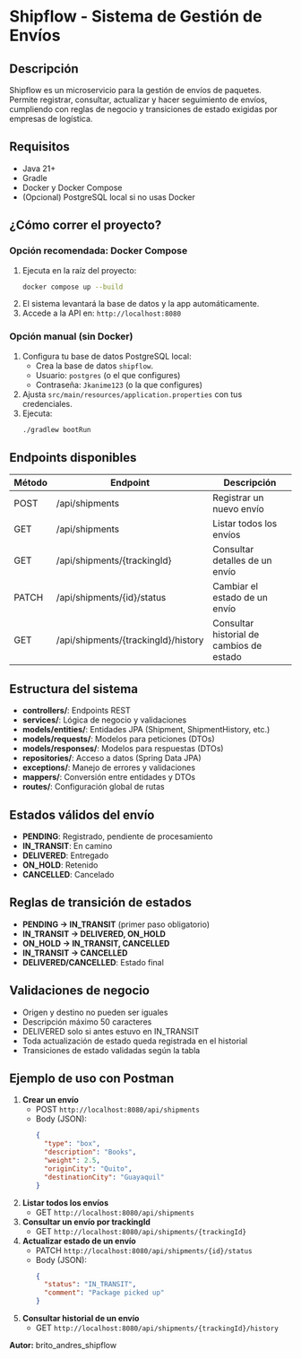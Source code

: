 # Shipflow - Sistema de Gestión de Envíos

## Descripción
Shipflow es un microservicio para la gestión de envíos de paquetes. Permite registrar, consultar, actualizar y hacer seguimiento de envíos, cumpliendo con reglas de negocio y transiciones de estado exigidas por empresas de logística.

## Requisitos
- Java 21+
- Gradle
- Docker y Docker Compose
- (Opcional) PostgreSQL local si no usas Docker

## ¿Cómo correr el proyecto?

### Opción recomendada: Docker Compose
1. Ejecuta en la raíz del proyecto:
   ```bash
   docker compose up --build
   ```
2. El sistema levantará la base de datos y la app automáticamente.
3. Accede a la API en: `http://localhost:8080`

### Opción manual (sin Docker)
1. Configura tu base de datos PostgreSQL local:
   - Crea la base de datos `shipflow`.
   - Usuario: `postgres` (o el que configures)
   - Contraseña: `Jkanime123` (o la que configures)
2. Ajusta `src/main/resources/application.properties` con tus credenciales.
3. Ejecuta:
   ```bash
   ./gradlew bootRun
   ```

## Endpoints disponibles

| Método | Endpoint                                   | Descripción                                 |
|--------|--------------------------------------------|---------------------------------------------|
| POST   | /api/shipments                            | Registrar un nuevo envío                    |
| GET    | /api/shipments                            | Listar todos los envíos                     |
| GET    | /api/shipments/{trackingId}               | Consultar detalles de un envío              |
| PATCH  | /api/shipments/{id}/status                | Cambiar el estado de un envío               |
| GET    | /api/shipments/{trackingId}/history       | Consultar historial de cambios de estado    |

## Estructura del sistema
- **controllers/**: Endpoints REST
- **services/**: Lógica de negocio y validaciones
- **models/entities/**: Entidades JPA (Shipment, ShipmentHistory, etc.)
- **models/requests/**: Modelos para peticiones (DTOs)
- **models/responses/**: Modelos para respuestas (DTOs)
- **repositories/**: Acceso a datos (Spring Data JPA)
- **exceptions/**: Manejo de errores y validaciones
- **mappers/**: Conversión entre entidades y DTOs
- **routes/**: Configuración global de rutas

## Estados válidos del envío
- **PENDING**: Registrado, pendiente de procesamiento
- **IN_TRANSIT**: En camino
- **DELIVERED**: Entregado
- **ON_HOLD**: Retenido
- **CANCELLED**: Cancelado

## Reglas de transición de estados
- **PENDING → IN_TRANSIT** (primer paso obligatorio)
- **IN_TRANSIT → DELIVERED, ON_HOLD**
- **ON_HOLD → IN_TRANSIT, CANCELLED**
- **IN_TRANSIT → CANCELLED**
- **DELIVERED/CANCELLED**: Estado final

## Validaciones de negocio
- Origen y destino no pueden ser iguales
- Descripción máximo 50 caracteres
- DELIVERED solo si antes estuvo en IN_TRANSIT
- Toda actualización de estado queda registrada en el historial
- Transiciones de estado validadas según la tabla

## Ejemplo de uso con Postman

1. **Crear un envío**
   - POST `http://localhost:8080/api/shipments`
   - Body (JSON):
     ```json
     {
       "type": "box",
       "description": "Books",
       "weight": 2.5,
       "originCity": "Quito",
       "destinationCity": "Guayaquil"
     }
     ```
2. **Listar todos los envíos**
   - GET `http://localhost:8080/api/shipments`
3. **Consultar un envío por trackingId**
   - GET `http://localhost:8080/api/shipments/{trackingId}`
4. **Actualizar estado de un envío**
   - PATCH `http://localhost:8080/api/shipments/{id}/status`
   - Body (JSON):
     ```json
     {
       "status": "IN_TRANSIT",
       "comment": "Package picked up"
     }
     ```
5. **Consultar historial de un envío**
   - GET `http://localhost:8080/api/shipments/{trackingId}/history`



**Autor:** brito_andres_shipflow 
